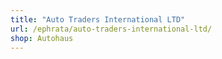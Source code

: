 ```yaml
---
title: "Auto Traders International LTD"
url: /ephrata/auto-traders-international-ltd/
shop: Autohaus
---
```

